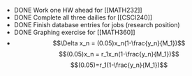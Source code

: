 - DONE Work one HW ahead for [[MATH232]]
- DONE Complete all three dailies for [[CSCI240]]
- DONE Finish database entries for jobs (research position)
- DONE Graphing exercise for [[MATH360]]
- $$\Delta x_n = (0.05)x_n(1-\frac{y_n}{M_1})$$
  $$(0.05)x_n = r_1x_n(1-\frac{y_n}{M_1})$$
  $$$$
  $$(0.05)=r_1(1-\frac{y_n}{M_1})$$
